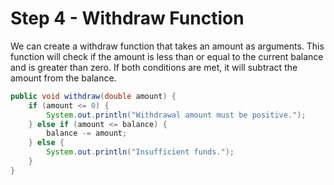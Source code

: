 # Step 4 - Withdraw Function

We can create a withdraw function that takes an amount as arguments. This function will check if the amount is less than or equal to the current balance and is greater than zero. If both conditions are met, it will subtract the amount from the balance.

```java
public void withdraw(double amount) {
    if (amount <= 0) {
        System.out.println("Withdrawal amount must be positive.");
    } else if (amount <= balance) {
        balance -= amount;
    } else {
        System.out.println("Insufficient funds.");
    }
}
```
